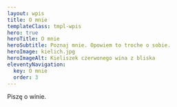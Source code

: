 ```yaml
---
layout: wpis
title: O mnie
templateClass: tmpl-wpis
hero: true
heroTitle: O mnie
heroSubtitle: Poznaj mnie. Opowiem to troche o sobie.
heroImage: kielich.jpg
heroImageAlt: Kieliszek czerwonego wina z bliska
eleventyNavigation:
  key: O mnie
  order: 3
---
```


Piszę o winie.
